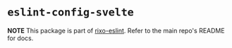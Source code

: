 # `eslint-config-svelte`

**NOTE** This package is part of [rixo-eslint](https://github.com/rixo/rixo-eslint). Refer to the main repo's README for docs.
